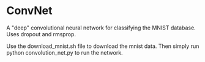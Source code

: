 # ConvNet
A "deep" convolutional neural network for classifying the MNIST database. Uses dropout and rmsprop. 

Use the download_mnist.sh file to download the mnist data. Then simply run python convolution_net.py 
to run the network.
